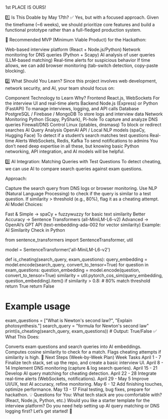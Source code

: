 1st PLACE IS OURS!


1️⃣ Is This Doable by May 17th?
✅ Yes, but with a focused approach. Given the timeframe (~6 weeks), we should prioritize core features and build a functional prototype rather than a full-fledged production system.

🚀 Recommended MVP (Minimum Viable Product) for the Hackathon:

Web-based interview platform (React + Node.js/Python)
Network monitoring for DNS queries (Python + Scapy)
AI analysis of user queries (LLM-based matching)
Real-time alerts for suspicious behavior
If time allows, we can add browser monitoring (tab-switch detection, copy-paste blocking).

2️⃣ What Should You Learn?
Since this project involves web development, network security, and AI, your team should focus on:

Component	Technology to Learn	Why?
Frontend	React.js, WebSockets	For the interview UI and real-time alerts
Backend	Node.js (Express) or Python (FastAPI)	To manage interviews, logging, and API calls
Database	PostgreSQL / Firebase / MongoDB	To store logs and interview data
Network Monitoring	Python (Scapy, PyShark), Pi-hole	To capture and analyze DNS queries
Firewall/DNS Control	Linux (iptables, dnsmasq)	To block or redirect searches
AI Query Analysis	OpenAI API / Local NLP models (spaCy, Hugging Face)	To detect if a student’s search matches test questions
Real-time Alerts	WebSockets, Redis, Kafka	To send notifications to admins
You don’t need deep expertise in all these, but knowing basic Python networking, API integration, and AI models will be helpful.

3️⃣ AI Integration: Matching Queries with Test Questions
To detect cheating, we can use AI to compare search queries against exam questions.

Approach:

Capture the search query from DNS logs or browser monitoring.
Use NLP (Natural Language Processing) to check if the query is similar to a test question.
If similarity > threshold (e.g., 80%), flag it as a cheating attempt.
AI Model Choices:

Fast & Simple → spaCy + fuzzywuzzy for basic text similarity
Better Accuracy → Sentence Transformers (all-MiniLM-L6-v2)
Advanced → OpenAI’s GPT API (text-embedding-ada-002 for vector similarity)
Example: AI Similarity Check in Python

from sentence_transformers import SentenceTransformer, util

model = SentenceTransformer('all-MiniLM-L6-v2')

def is_cheating(search_query, exam_questions):
    query_embedding = model.encode(search_query, convert_to_tensor=True)
    for question in exam_questions:
        question_embedding = model.encode(question, convert_to_tensor=True)
        similarity = util.pytorch_cos_sim(query_embedding, question_embedding).item()
        if similarity > 0.8:  # 80% match threshold
            return True
    return False

# Example usage
exam_questions = ["What is Newton's second law?", "Explain photosynthesis."]
search_query = "formula for Newton's second law"
print(is_cheating(search_query, exam_questions))  # Output: True/False
✅ What This Does:

Converts exam questions and search queries into AI embeddings.
Computes cosine similarity to check for a match.
Flags cheating attempts if similarity is high.
📅 Next Steps (Week-by-Week Plan)
Week	Tasks
April 1 - 7	Finalize tech stack, set up the repo, and create a basic interview UI.
April 8 - 14	Implement DNS monitoring (capture & log search queries).
April 15 - 21	Develop AI query matching for cheating detection.
April 22 - 28	Integrate real-time alerts (WebSockets, notifications).
April 29 - May 5	Improve UI/UX, test AI accuracy, refine monitoring.
May 6 - 12	Add finishing touches, optimize performance.
May 13 - 17	Final testing, bug fixes, prepare for hackathon.
💡 Questions for You:
What tech stack are you comfortable with? (React, Node.js, Python, etc.)
Would you like a starter template for the interview platform?
Do you need help setting up AI query matching or DNS logging first?
Let’s get started! 🚀



